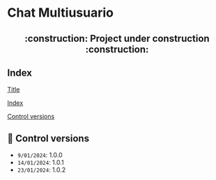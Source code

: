 # Chat Multiusuario

<h2 align="center">
    :construction: Project under construction :construction:
</h2>

## Index

[Title](#Title)

[Index](#Index)

[Control versions](#📜-control-versions)

## 📜 Control versions

- `9/01/2024`: 1.0.0
- `14/01/2024`: 1.0.1
- `23/01/2024`: 1.0.2